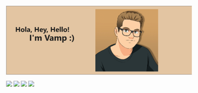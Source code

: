 ![header](https://github.com/vampdev/vampdev/blob/main/header.png?raw=true)

<img src="https://img.shields.io/badge/who-vampdev-red"> <img src="https://img.shields.io/badge/what-he%2Fhim%2Fhis-important">
<img src="https://img.shields.io/badge/how-very%20carefully-brightgreen"> <img src="https://img.shields.io/badge/currently-coding-9cf">


<!--
**VampDev/vampdev** is a ✨ _special_ ✨ repository because its `README.md` (this file) appears on your GitHub profile.

Here are some ideas to get you started:

- 🔭 I’m currently working on ...
- 🌱 I’m currently learning ...
- 👯 I’m looking to collaborate on ...
- 🤔 I’m looking for help with ...
- 💬 Ask me about ...
- 📫 How to reach me: ...
- 😄 Pronouns: ...
- ⚡ Fun fact: ...
-->
